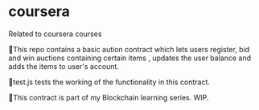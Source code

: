 # coursera
Related to coursera courses

📢This repo contains a basic aution contract which lets users register, bid and win auctions containing certain items , updates the user balance and adds the items to user's account. 

🔨test.js tests the working of the functionality in this contract. 

💪This contract is part of my Blockchain learning series. WIP.
